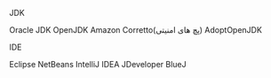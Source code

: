 JDK

Oracle JDK 
OpenJDK
Amazon Corretto(پچ های امنیتی)
AdoptOpenJDK

IDE

Eclipse
NetBeans
IntelliJ IDEA
JDeveloper
BlueJ
